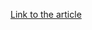 [Link to the article](https://www.verfassungsschutz.de/SharedDocs/publikationen/EN/prevention/2023-03-20-joint-cyber-security-advisory.pdf;jsessionid=C932136E2B1078A87C5D02616A769AEB.intranet672?__blob=publicationFile&v=2)
